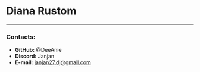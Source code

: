 # Diana Rustom
----------
### Contacts:
- **GitHub:** @DeeAnie
- **Discord:** Janjan
- **E-mail:** janjan27.dj@gmail.com
